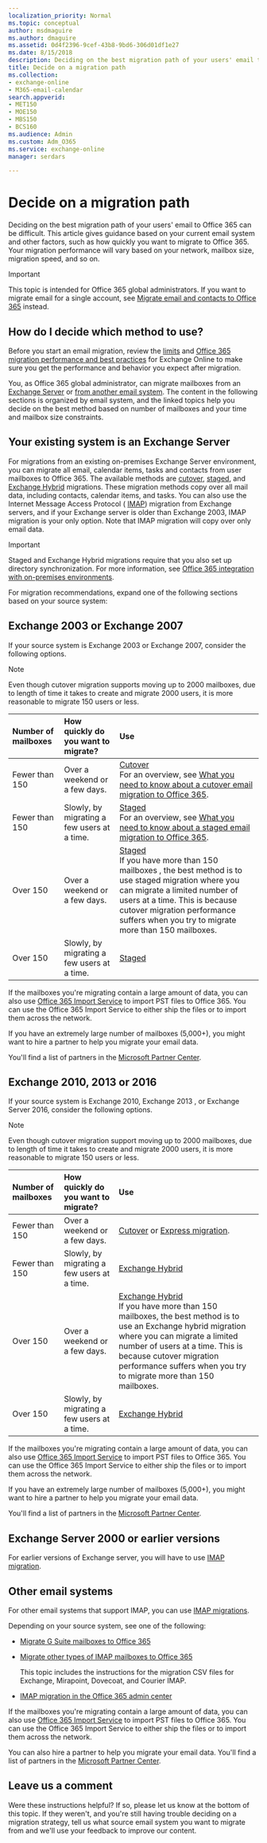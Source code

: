 ```yaml
---
localization_priority: Normal
ms.topic: conceptual
author: msdmaguire
ms.author: dmaguire
ms.assetid: 0d4f2396-9cef-43b8-9bd6-306d01df1e27
ms.date: 8/15/2018
description: Deciding on the best migration path of your users' email to Office 365 can be difficult. This article gives guidance based on your current email system and other factors, such as how quickly you want to migrate to Office 365. Your migration performance will vary based on your network, mailbox size, migration speed, and so on.
title: Decide on a migration path
ms.collection: 
- exchange-online
- M365-email-calendar
search.appverid:
- MET150
- MOE150
- MBS150
- BCS160
ms.audience: Admin
ms.custom: Adm_O365
ms.service: exchange-online
manager: serdars

---
```


# Decide on a migration path

Deciding on the best migration path of your users' email to Office 365 can be difficult. This article gives guidance based on your current email system and other factors, such as how quickly you want to migrate to Office 365. Your migration performance will vary based on your network, mailbox size, migration speed, and so on.

> [!IMPORTANT]
> This topic is intended for Office 365 global administrators. If you want to migrate email for a single account, see [Migrate email and contacts to Office 365](https://support.office.com/article/a3e3bddb-582e-4133-8670-e61b9f58627e) instead.

## How do I decide which method to use?

Before you start an email migration, review the [limits](https://go.microsoft.com/fwlink/p/?LinkID=328224) and [Office 365 migration performance and best practices](office-365-migration-best-practices.md) for Exchange Online to make sure you get the performance and behavior you expect after migration.

You, as Office 365 global administrator, can migrate mailboxes from an [Exchange Server](decide-on-a-migration-path.md#BK_Exchange) or [from another email system](decide-on-a-migration-path.md#BK_Other). The content in the following sections is organized by email system, and the linked topics help you decide on the best method based on number of mailboxes and your time and mailbox size constraints.

## Your existing system is an Exchange Server
<a name="BK_Exchange"> </a>

For migrations from an existing on-premises Exchange Server environment, you can migrate all email, calendar items, tasks and contacts from user mailboxes to Office 365. The available methods are [cutover](cutover-migration-to-office-365.md), [staged](perform-a-staged-migration/perform-a-staged-migration.md), and [Exchange Hybrid](https://go.microsoft.com/fwlink/p/?LinkId=517633) migrations. These migration methods copy over all mail data, including contacts, calendar items, and tasks. You can also use the Internet Message Access Protocol ( [IMAP](migrating-imap-mailboxes/migrating-imap-mailboxes.md)) migration from Exchange servers, and if your Exchange server is older than Exchange 2003, IMAP migration is your only option. Note that IMAP migration will copy over only email data.

> [!IMPORTANT]
> Staged and Exchange Hybrid migrations require that you also set up directory synchronization. For more information, see [Office 365 integration with on-premises environments](https://support.office.com/article/263faf8d-aa21-428b-aed3-2021837a4b65).

For migration recommendations, expand one of the following sections based on your source system:

## Exchange 2003 or Exchange 2007
<a name="BK_2003_2007"> </a>

If your source system is Exchange 2003 or Exchange 2007, consider the following options.

> [!NOTE]
> Even though cutover migration supports moving up to 2000 mailboxes, due to length of time it takes to create and migrate 2000 users, it is more reasonable to migrate 150 users or less.

|**Number of mailboxes**|**How quickly do you want to migrate?**|**Use**|
|:-----|:-----|:-----|
|Fewer than 150|Over a weekend or a few days.|[Cutover](cutover-migration-to-office-365.md) <br/> For an overview, see [What you need to know about a cutover email migration to Office 365](what-to-know-about-a-cutover-migration.md).|
|Fewer than 150|Slowly, by migrating a few users at a time.|[Staged](perform-a-staged-migration/perform-a-staged-migration.md) <br/> For an overview, see [What you need to know about a staged email migration to Office 365](what-to-know-about-a-staged-migration.md).|
|Over 150|Over a weekend or a few days.|[Staged](perform-a-staged-migration/perform-a-staged-migration.md) <br/> If you have more than 150 mailboxes , the best method is to use staged migration where you can migrate a limited number of users at a time. This is because cutover migration performance suffers when you try to migrate more than 150 mailboxes.|
|Over 150|Slowly, by migrating a few users at a time.|[Staged](perform-a-staged-migration/perform-a-staged-migration.md)|

If the mailboxes you're migrating contain a large amount of data, you can also use [Office 365 Import Service](https://go.microsoft.com/fwlink/p/?LinkId=624136) to import PST files to Office 365. You can use the Office 365 Import Service to either ship the files or to import them across the network.

If you have an extremely large number of mailboxes (5,000+), you might want to hire a partner to help you migrate your email data.

You'll find a list of partners in the [Microsoft Partner Center](https://go.microsoft.com/fwlink/p/?LinkID=398254).

## Exchange 2010, 2013 or 2016
<a name="BK_2010_2013"> </a>

If your source system is Exchange 2010, Exchange 2013 , or Exchange Server 2016, consider the following options.

> [!NOTE]
> Even though cutover migration support moving up to 2000 mailboxes, due to length of time it takes to create and migrate 2000 users, it is more reasonable to migrate 150 users or less.

|**Number of mailboxes**|**How quickly do you want to migrate?**|**Use**|
|:-----|:-----|:-----|
|Fewer than 150|Over a weekend or a few days.|[Cutover](cutover-migration-to-office-365.md) or [Express migration](use-minimal-hybrid-to-quickly-migrate.md).|
|Fewer than 150|Slowly, by migrating a few users at a time.|[Exchange Hybrid](https://go.microsoft.com/fwlink/p/?LinkId=517633)|
|Over 150|Over a weekend or a few days.|[Exchange Hybrid](https://go.microsoft.com/fwlink/p/?LinkId=517633) <br/> If you have more than 150 mailboxes, the best method is to use an Exchange hybrid migration where you can migrate a limited number of users at a time. This is because cutover migration performance suffers when you try to migrate more than 150 mailboxes.|
|Over 150|Slowly, by migrating a few users at a time.|[Exchange Hybrid](https://go.microsoft.com/fwlink/p/?LinkId=517633)|

If the mailboxes you're migrating contain a large amount of data, you can also use [Office 365 Import Service](https://go.microsoft.com/fwlink/p/?LinkId=624136) to import PST files to Office 365. You can use the Office 365 Import Service to either ship the files or to import them across the network.

If you have an extremely large number of mailboxes (5,000+), you might want to hire a partner to help you migrate your email data.

You'll find a list of partners in the [Microsoft Partner Center](https://go.microsoft.com/fwlink/p/?LinkID=398254).

## Exchange Server 2000 or earlier versions
<a name="BK_2000"> </a>

For earlier versions of Exchange server, you will have to use [IMAP migration](migrating-imap-mailboxes/migrate-other-types-of-imap-mailboxes.md).

## Other email systems
<a name="BK_Other"> </a>

For other email systems that support IMAP, you can use [IMAP migrations](migrating-imap-mailboxes/migrating-imap-mailboxes.md).

Depending on your source system, see one of the following:

- [Migrate G Suite mailboxes to Office 365](migrating-imap-mailboxes/migrate-g-suite-mailboxes.md)

- [Migrate other types of IMAP mailboxes to Office 365](migrating-imap-mailboxes/migrate-other-types-of-imap-mailboxes.md)

    This topic includes the instructions for the migration CSV files for Exchange, Mirapoint, Dovecoat, and Courier IMAP.

- [IMAP migration in the Office 365 admin center](migrating-imap-mailboxes/imap-migration-in-the-admin-center.md)

If the mailboxes you're migrating contain a large amount of data, you can also use [Office 365 Import Service](https://go.microsoft.com/fwlink/p/?LinkId=624136) to import PST files to Office 365. You can use the Office 365 Import Service to either ship the files or to import them across the network.

You can also hire a partner to help you migrate your email data. You'll find a list of partners in the [Microsoft Partner Center](https://go.microsoft.com/fwlink/p/?LinkID=398254).

## Leave us a comment
<a name="BKMK_Comment"> </a>

Were these instructions helpful? If so, please let us know at the bottom of this topic. If they weren't, and you're still having trouble deciding on a migration strategy, tell us what source email system you want to migrate from and we'll use your feedback to improve our content.



